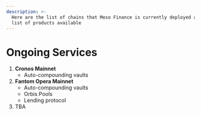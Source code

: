 ```yaml
---
description: >-
  Here are the list of chains that Meso Finance is currently deployed and the
  list of products available
---
```


# Ongoing Services

1. **Cronos Mainnet**
   * Auto-compounding vaults
2. **Fantom Opera Mainnet**
   * Auto-compounding vaults
   * Orbis Pools
   * Lending protocol
3. TBA
